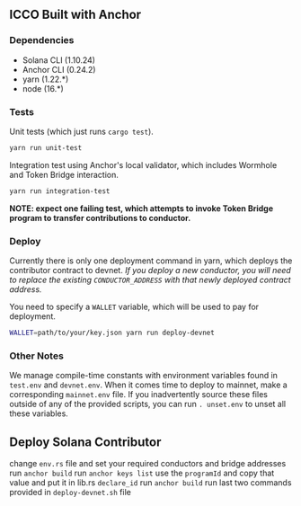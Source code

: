 ## ICCO Built with Anchor

### Dependencies

- Solana CLI (1.10.24)
- Anchor CLI (0.24.2)
- yarn (1.22.\*)
- node (16.\*)

### Tests

Unit tests (which just runs `cargo test`).

```sh
yarn run unit-test
```

Integration test using Anchor's local validator, which includes Wormhole and Token Bridge interaction.

```sh
yarn run integration-test
```

**NOTE: expect one failing test, which attempts to invoke Token Bridge program to transfer contributions to conductor.**

### Deploy

Currently there is only one deployment command in yarn, which deploys the contributor contract to devnet. _If you deploy
a new conductor, you will need to replace the existing `CONDUCTOR_ADDRESS` with that newly deployed contract address._

You need to specify a `WALLET` variable, which will be used to pay for deployment.

```sh
WALLET=path/to/your/key.json yarn run deploy-devnet
```

### Other Notes

We manage compile-time constants with environment variables found in `test.env` and `devnet.env`. When it comes time
to deploy to mainnet, make a corresponding `mainnet.env` file. If you inadvertently source these files outside of
any of the provided scripts, you can run `. unset.env` to unset all these variables.

## Deploy Solana Contributor

change `env.rs` file and set your required conductors and bridge addresses
run `anchor build`
run `anchor keys list`
use the `programId` and copy that value and put it in lib.rs `declare_id` 
run `anchor build`
run last two commands provided in `deploy-devnet.sh` file